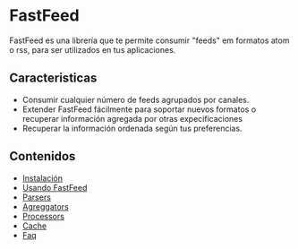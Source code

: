 # FastFeed

FastFeed es una librería que te permite consumir "feeds" em formatos atom o rss, para ser utilizados en tus aplicaciones.

## Caracteristicas

+ Consumir cualquier número de feeds agrupados por canales.
+ Extender FastFeed fácilmente para soportar nuevos formatos o recuperar información agregada por otras expecificaciones
+ Recuperar la información ordenada según tus preferencias.

## Contenidos

+ [Instalación](https://github.com/FastFeed/FastFeed/blob/master/doc/es/instalacion.md)
+ [Usando FastFeed](https://github.com/FastFeed/FastFeed/blob/master/doc/es/uso.md)
+ [Parsers](https://github.com/FastFeed/FastFeed/blob/master/doc/es/parsers.md)
+ [Agreggators](https://github.com/FastFeed/FastFeed/blob/master/doc/es/aggregators.md)
+ [Processors](https://github.com/FastFeed/FastFeed/blob/master/doc/es/processors.md)
+ [Cache](https://github.com/FastFeed/FastFeed/blob/master/doc/es/cache.md)
+ [Faq](https://github.com/FastFeed/FastFeed/blob/master/doc/es/faq.md)